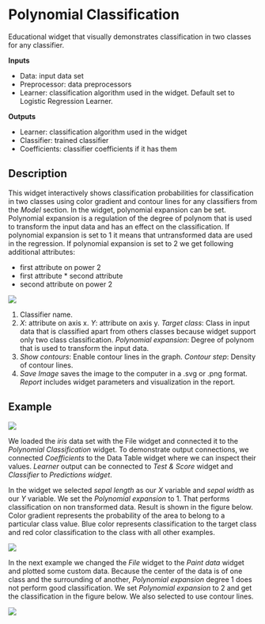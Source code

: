 Polynomial Classification
=========================

Educational widget that visually demonstrates classification in two classes for any classifier.

**Inputs**

- Data: input data set
- Preprocessor: data preprocessors
- Learner: classification algorithm used in the widget. Default set to Logistic Regression Learner.

**Outputs**

- Learner: classification algorithm used in the widget
- Classifier: trained classifier
- Coefficients: classifier coefficients if it has them

Description
-----------

This widget interactively shows classification probabilities for classification in two classes using color gradient and contour lines for any classifiers from the *Model* section. In the widget, polynomial expansion can be set. Polynomial expansion is a regulation of the degree of polynom that is used to transform the input data and has an effect on the classification. If polynomial expansion is set to 1 it means that untransformed data are used in the regression. If polynomial expansion is set to 2 we get following additional attributes:

- first attribute on power 2
- first attribute * second attribute
- second attribute on power 2

![](images/polynomial-classification-stamped.png)

1. Classifier name.
2. *X*: attribute on axis x.
   *Y*: attribute on axis y.
   *Target class*: Class in input data that is classified apart from others classes because widget support only two class classification.
   *Polynomial expansion*: Degree of polynom that is used to transform the input data.
3. *Show contours*: Enable contour lines in the graph.
   *Contour step*: Density of contour lines.
4. *Save Image* saves the image to the computer in a .svg or .png format.
   *Report* includes widget parameters and visualization in the report.

Example
-------

![](images/polyclassificationmain.png)

We loaded the *iris* data set with the File widget and connected it to the *Polynomial Classification* widget. To demonstrate output connections, we connected *Coefficients* to the Data Table widget where we can inspect their values. *Learner* output can be connected to *Test & Score* widget and *Classifier* to *Predictions widget*.

In the widget we selected *sepal length* as our *X* variable and *sepal width* as our *Y* variable. We set the *Polynomial expansion* to 1. That performs classification on non transformed data. Result is shown in the figure below. Color gradient represents the probability of the area to belong to a particular class value. Blue color represents classification to the target class and red color classification to the class with all other examples.

![](images/polyclassification1.png)

In the next example we changed the *File* widget to the *Paint data* widget and plotted some custom data. Because the center of the data is of one class and the surrounding of another, *Polynomial expansion* degree 1 does not perform good classification. We set *Polynomial expansion* to 2 and get the classification in the figure below. We also selected to use contour lines.

![](images/polyclassification2.png)
